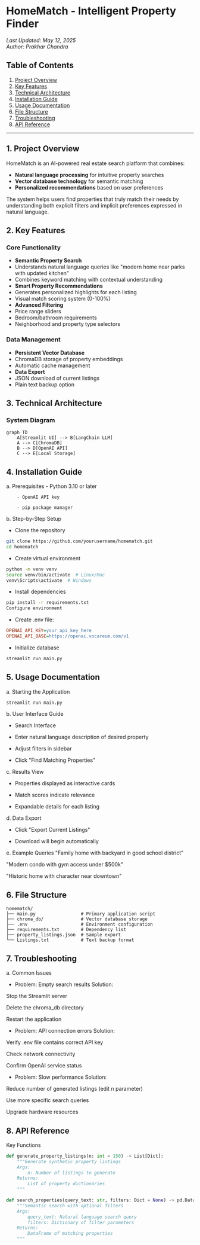 # HomeMatch - Intelligent Property Finder

*Last Updated: May 12, 2025*  
*Author: Prakhar Chandra*

## Table of Contents
1. [Project Overview](#1-project-overview)
2. [Key Features](#2-key-features)
3. [Technical Architecture](#3-technical-architecture)
4. [Installation Guide](#4-installation-guide)
5. [Usage Documentation](#5-usage-documentation)
6. [File Structure](#6-file-structure)
7. [Troubleshooting](#7-troubleshooting)
8. [API Reference](#8-api-reference)

---

## 1. Project Overview

HomeMatch is an AI-powered real estate search platform that combines:
- **Natural language processing** for intuitive property searches
- **Vector database technology** for semantic matching
- **Personalized recommendations** based on user preferences

The system helps users find properties that truly match their needs by understanding both explicit filters and implicit preferences expressed in natural language.

## 2. Key Features

### Core Functionality
-  **Semantic Property Search**
  - Understands natural language queries like "modern home near parks with updated kitchen"
  - Combines keyword matching with contextual understanding
-  **Smart Property Recommendations**
  - Generates personalized highlights for each listing
  - Visual match scoring system (0-100%)
-  **Advanced Filtering**
  - Price range sliders
  - Bedroom/bathroom requirements
  - Neighborhood and property type selectors

### Data Management
-  **Persistent Vector Database**
  - ChromaDB storage of property embeddings
  - Automatic cache management
-  **Data Export**
  - JSON download of current listings
  - Plain text backup option

## 3. Technical Architecture

### System Diagram
```mermaid
graph TD
    A[Streamlit UI] --> B[LangChain LLM]
    A --> C[ChromaDB]
    B --> D[OpenAI API]
    C --> E[Local Storage]

```

## 4. Installation Guide
a. Prerequisites
        - Python 3.10 or later

        - OpenAI API key

        - pip package manager

b. Step-by-Step Setup
- Clone the repository

```bash
git clone https://github.com/yourusername/homematch.git
cd homematch
```
- Create virtual environment

```bash
python -m venv venv
source venv/bin/activate  # Linux/Mac
venv\Scripts\activate  # Windows
```
- Install dependencies

```bash
pip install -r requirements.txt
Configure environment
```

- Create .env file:
```ini
OPENAI_API_KEY=your_api_key_here
OPENAI_API_BASE=https://openai.vocareum.com/v1
```

- Initialize database

```bash
streamlit run main.py

```

## 5. Usage Documentation
a. Starting the Application
```bash
streamlit run main.py
```

b. User Interface Guide

- Search Interface

- Enter natural language description of desired property

- Adjust filters in sidebar

- Click "Find Matching Properties"

c. Results View

- Properties displayed as interactive cards

- Match scores indicate relevance

- Expandable details for each listing

d. Data Export

- Click "Export Current Listings"

- Download will begin automatically

e. Example Queries
"Family home with backyard in good school district"

"Modern condo with gym access under $500k"

"Historic home with character near downtown"

## 6. File Structure

```text
homematch/
├── main.py                 # Primary application script
├── chroma_db/              # Vector database storage
├── .env                    # Environment configuration
├── requirements.txt        # Dependency list
├── property_listings.json  # Sample export
└── Listings.txt            # Text backup format
```

## 7. Troubleshooting
a. Common Issues
- Problem: Empty search results
Solution:

Stop the Streamlit server

Delete the chroma_db directory

Restart the application

- Problem: API connection errors
Solution:

Verify .env file contains correct API key

Check network connectivity

Confirm OpenAI service status

- Problem: Slow performance
Solution:

Reduce number of generated listings (edit n parameter)

Use more specific search queries

Upgrade hardware resources

## 8. API Reference
Key Functions

```python
def generate_property_listings(n: int = 150) -> List[Dict]:
    """Generate synthetic property listings
    Args:
        n: Number of listings to generate
    Returns:
        List of property dictionaries
    """
```
```python
def search_properties(query_text: str, filters: Dict = None) -> pd.DataFrame:
    """Semantic search with optional filters
    Args:
        query_text: Natural language search query
        filters: Dictionary of filter parameters
    Returns:
        DataFrame of matching properties
    """
```

